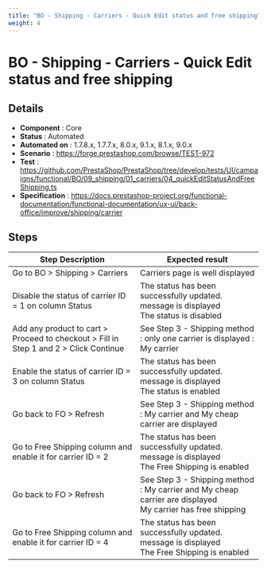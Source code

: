 ```yaml
---
title: "BO - Shipping - Carriers - Quick Edit status and free shipping"
weight: 4
---
```


# BO - Shipping - Carriers - Quick Edit status and free shipping
## Details
* **Component** : Core
* **Status** : Automated
* **Automated on** : 1.7.8.x, 1.7.7.x, 8.0.x, 9.1.x, 8.1.x, 9.0.x
* **Scenario** : https://forge.prestashop.com/browse/TEST-972
* **Test** : https://github.com/PrestaShop/PrestaShop/tree/develop/tests/UI/campaigns/functional/BO/09_shipping/01_carriers/04_quickEditStatusAndFreeShipping.ts
* **Specification** : https://docs.prestashop-project.org/functional-documentation/functional-documentation/ux-ui/back-office/improve/shipping/carrier

## Steps
| Step Description | Expected result |
| ----- | ----- |
| Go to BO > Shipping > Carriers | Carriers page is well displayed |
| Disable the status of carrier ID = 1 on column Status | The status has been successfully updated. message is displayed<br>The status is disabled |
| Add any product to cart > Proceed to checkout > Fill in Step 1 and 2 > Click Continue | See Step 3 - Shipping method : only one carrier is displayed : My carrier |
| Enable the status of carrier ID = 3 on column Status | The status has been successfully updated. message is displayed<br>The status is enabled |
| Go back to FO > Refresh | See Step 3 - Shipping method : My carrier and My cheap carrier are displayed |
| Go to Free Shipping column and enable it for carrier ID = 2 | The status has been successfully updated. message is displayed<br>The Free Shipping is enabled |
| Go back to FO > Refresh | See Step 3 - Shipping method : My carrier and My cheap carrier are displayed<br>My carrier has free shipping |
| Go to Free Shipping column and enable it for carrier ID = 4 | The status has been successfully updated. message is displayed<br>The Free Shipping is enabled |
